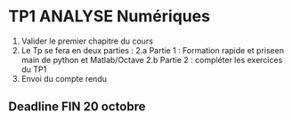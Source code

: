 
# TP1 ANALYSE Numériques
1. Valider le premier chapitre du cours 
2. Le Tp se fera en deux parties :
  2.a Partie 1 : Formation rapide et priseen main de python et Matlab/Octave
  2.b Partie 2 : compléter les exercices du TP1
3. Envoi du compte rendu 

## Deadline FIN 20 octobre 

